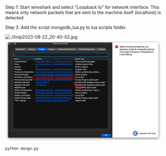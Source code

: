 


Step 1: 
Start wireshark and select "Loopback lo" for network interface. This means only network packets that are sent to the machine itself (localhost) is detected.

Step 2:
Add the script mongodb_lua.py to lua scripts folder.


![./Xnip2023-08-22_20-40-02.jpg]()
![alt text](https://github.com/cyberbeam524/literate-funicular/blob/main/Xnip2023-08-22_20-40-02.jpg)

```
python mongo.py
```
